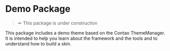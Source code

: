 # Demo Package
> ✏ This package is under construction

This package includes a demo theme based on the Contao ThemeManager. It is intended to help you learn about the framework and the tools and to understand how to build a skin.
